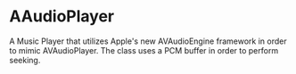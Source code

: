 AAudioPlayer
============

A Music Player that utilizes Apple's new AVAudioEngine framework in order to mimic AVAudioPlayer. The class uses a PCM buffer in order to perform seeking. 
